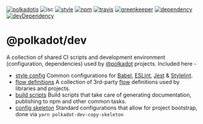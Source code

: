[![polkadotjs](https://img.shields.io/badge/polkadot-js-orange.svg?style=flat-square)](https://polkadot.js.org)
![isc](https://img.shields.io/badge/license-ISC-lightgrey.svg?style=flat-square)
[![style](https://img.shields.io/badge/code%20style-semistandard-lightgrey.svg?style=flat-square)](https://github.com/Flet/semistandard)
[![npm](https://img.shields.io/npm/v/@polkadot/dev.svg?style=flat-square)](https://www.npmjs.com/package/@polkadot/dev)
[![travis](https://img.shields.io/travis/polkadot-js/dev.svg?style=flat-square)](https://travis-ci.org/polkadot-js/dev)
[![greenkeeper](https://img.shields.io/badge/greenkeeper-enabled-brightgreen.svg?style=flat-square)](https://greenkeeper.io/)
[![dependency](https://img.shields.io/david/polkadot-js/dev.svg?style=flat-square)](https://david-dm.org/polkadot-js/dev)
[![devDependency](https://img.shields.io/david/dev/polkadot-js/dev.svg?style=flat-square)](https://david-dm.org/polkadot-js/dev#info=devDependencies)

# @polkadot/dev

A collection of shared CI scripts and development environment (configuration, dependencies) used by [@polkadot](https://polkadot.js.org) projects. Included here -

- [style config](config/) Common configurations for [Babel](https://babeljs.io/), [ESLint](https://eslint.org/), [Jest](https://facebook.github.io/jest/) & [Stylelint](https://stylelint.io/).
- [flow definitions](flow-typed/) A collection of 3rd-party [flow](https://flow.org/) definitions used by libraries and projects.
- [build scripts](scripts/) Build scripts that take care of generating documentation, publishing to npm and other common tasks.
- [config skeleton](skeleton/) Standard configurations that allow for project bootstrap, done via `yarn polkadot-dev-copy-skeleton`
